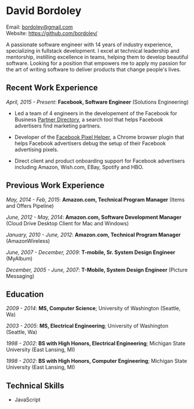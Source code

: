 # David Bordoley
Email: bordoley@gmail.com  
Website: https://github.com/bordoley/

A passionate software engineer with 14 years of industry experience, specializing in fullstack development. I excel at technical leadership and mentorship, instilling excellence in teams, helping them to develop beautiful software. Looking for a position that empowers me to apply my passion for the art of writing software to deliver products that change people's lives.

## Recent Work Experience
*April, 2015 - Present*: **Facebook, Software Engineer** (Solutions Engineering)

* Led a team of 4 engineers in the developement of the Facebook for Business [Partner Directory](https://www.facebook.com/business/partner-directory/search), a search tool that helps Facebook advertisers find marketing partners. 

* Developer of the [Facebook Pixel Helper](https://chrome.google.com/webstore/detail/facebook-pixel-helper/fdgfkebogiimcoedlicjlajpkdmockpc?hl=en), a Chrome browser plugin that helps Facebook advertisers debug the setup of their Facebook advertising pixels.

* Direct client and product onboarding support for Facebook advertisers including Amazon, Wish.com, EBay, Spotify and HBO.

## Previous Work Experience
*May, 2014 - Feb, 2015*: **Amazon.com, Technical Program Manager** (Items and Offers Pipeline)

*June, 2012 - May, 2014*: **Amazon.com, Software Development Manager** (Cloud Drive Desktop Client for Mac and Windows)

*January, 2010 - June, 2012*: **Amazon.com, Technical Program Manager** (AmazonWireless)

*June, 2007 - December, 2009*: **T-mobile, Sr. System Design Engineer** (MyAlbum)

*December, 2005 - June, 2007*: **T-Mobile, System Design Engineer** (Picture Messaging)

## Education
*2009 - 2014*: **MS, Computer Science**; University of Washington (Seattle, Wa)

*2003 - 2005*: **MS, Electrical Engineering**; University of Washington (Seattle, Wa)

*1998 - 2002*: **BS with High Honors, Electrical Engineering**; Michigan State University (East Lansing, MI)

*1998 - 2002*: **BS with High Honors, Computer Engineering**; Michigan State University (East Lansing, MI)

## Technical Skills
* JavaScript 

